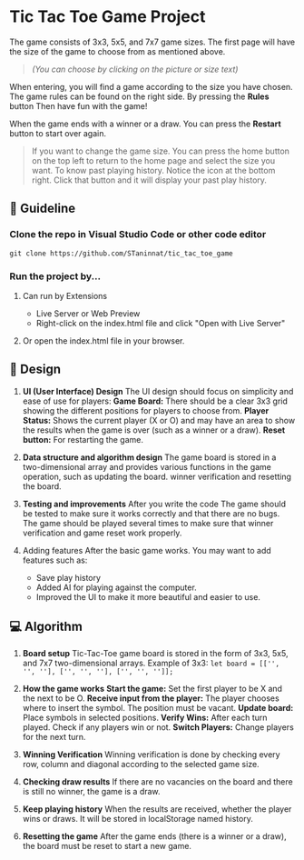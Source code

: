 # Tic Tac Toe Game Project

The game consists of 3x3, 5x5, and 7x7 game sizes.
The first page will have the size of the game to choose from as mentioned above. 
> *(You can choose by clicking on the picture or size text)*

When entering, you will find a game according to the size you have chosen. The game rules can be found on the right side. By pressing the **Rules** button Then have fun with the game!

When the game ends with a winner or a draw. You can press the **Restart** button to start over again.
> If you want to change the game size. You can press the home button on the top left to return to the home page and select the size you want.
> To know past playing history. Notice the icon at the bottom right. Click that button and it will display your past play history.

## 🤝 Guideline

### Clone the repo in Visual Studio Code or other code editor
```git clone https://github.com/STaninnat/tic_tac_toe_game```

### Run the project by...
1. Can run by Extensions 
    * Live Server or Web Preview
    * Right-click on the index.html file and click "Open with Live Server"

2. Or open the index.html file in your browser.

## 📝 Design

1. **UI (User Interface) Design**
    The UI design should focus on simplicity and ease of use for players:
    **Game Board:** There should be a clear 3x3 grid showing the different positions for players to choose from.
    **Player Status:** Shows the current player (X or O) and may have an area to show the results when the game is over (such as a winner or a draw).
    **Reset button:** For restarting the game.

2. **Data structure and algorithm design**
    The game board is stored in a two-dimensional array and provides various functions in the game operation, such as updating the board. winner verification and resetting the board.

3. **Testing and improvements**
    After you write the code The game should be tested to make sure it works correctly and that there are no bugs. The game should be played several times to make sure that winner verification and game reset work properly.

4. Adding features
    After the basic game works. You may want to add features such as:
    * Save play history
    * Added AI for playing against the computer.
    * Improved the UI to make it more beautiful and easier to use.

## 💻 Algorithm

1. **Board setup**
    Tic-Tac-Toe game board is stored in the form of 3x3, 5x5, and 7x7 two-dimensional arrays.
    Example of 3x3: ``` let board = [['', '', ''], ['', '', ''], ['', '', '']]; ```

2. **How the game works**
    **Start the game:** Set the first player to be X and the next to be O.
    **Receive input from the player:** The player chooses where to insert the symbol. The position must be vacant.
    **Update board:** Place symbols in selected positions.
    **Verify Wins:** After each turn played. Check if any players win or not.
    **Switch Players:** Change players for the next turn.

3. **Winning Verification**
    Winning verification is done by checking every row, column and diagonal according to the selected game size.

4. **Checking draw results**
    If there are no vacancies on the board and there is still no winner, the game is a draw.

5. **Keep playing history**
    When the results are received, whether the player wins or draws. It will be stored in localStorage named history.

6. **Resetting the game**
    After the game ends (there is a winner or a draw), the board must be reset to start a new game.
